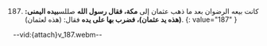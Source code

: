 187. كانت بيعه الرضوان بعد ما ذهب عثمان إلى **مكة، فقال رسول الله** صللس**بيده اليمنى: (هذه يد عثمان)، فضرب بها على يده** فقال: (هذه لعثمان).
{: value="187" }

--vid:{attach}v_187.webm--
